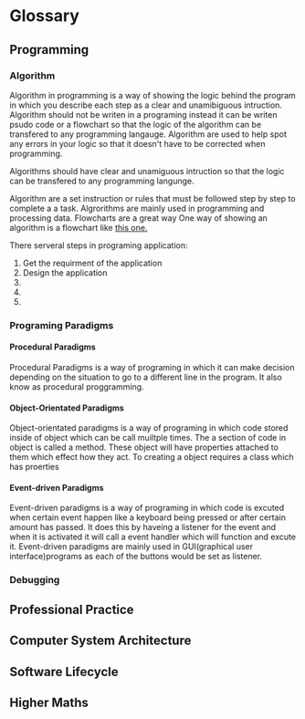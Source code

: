 # Glossary
## Programming
### Algorithm
Algorithm in programming is a way of showing the logic behind the program in which you describe each step as a clear and unamibiguous intruction. Algorithm should not be writen in a programing instead it can be writen psudo code or a flowchart so that the logic of the algorithm can be transfered to any programming langauge. Algorithm are used to help spot any errors in your logic so that it doesn't have to be corrected when programming.

Algorithms should have clear and unamiguous intruction so that the logic can be transfered to any programming langunge.

Algorithm are a set instruction or rules that must be followed step by step to complete a a task. Algrorithms are mainly used in programming and processing data. 
Flowcharts are a great way One way of showing an algorithm is a flowchart like 
[this one.](https://github.com/kin14270476/higher-or-lower/blob/master/flowchart2.pdf)
 
There serveral steps in programing application:
1. Get the requirment of the application 
2. Design the application
3. 
4.
5.
### Programing Paradigms
#### Procedural Paradigms
Procedural Paradigms is a way of programing in which it can make decision depending on the situation to go to a different line in the program. It also know as procedural proggramming.
#### Object-Orientated Paradigms
Object-orientated paradigms is a way of programing in which code stored inside of object which can be call muiltple times. The a section of code in object is called a method. These object will have properties attached to them which effect how they act. To creating a object requires a class which has proerties 
#### Event-driven Paradigms
Event-driven paradigms is a way of programing in which code is excuted when certain event happen like a keyboard being pressed or after certain amount has passed. It does this by haveing a listener for the event and when it is activated it will call a event handler which will  function and excute it. Event-driven paradigms are mainly used in GUI(graphical user interface)programs as each of the buttons would be set as listener.
### Debugging
## Professional Practice
###
## Computer System Architecture
###
## Software Lifecycle
### 
## Higher Maths
